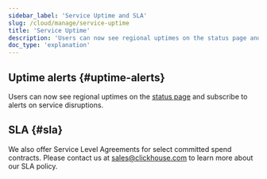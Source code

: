 ```yaml
---
sidebar_label: 'Service Uptime and SLA'
slug: /cloud/manage/service-uptime
title: 'Service Uptime'
description: 'Users can now see regional uptimes on the status page and subscribe to alerts on service disruptions.'
doc_type: 'explanation'
---
```


## Uptime alerts {#uptime-alerts}

Users can now see regional uptimes on the [status page](https://status.clickhouse.com/) and subscribe to alerts on service disruptions.

## SLA {#sla}

We also offer Service Level Agreements for select committed spend contracts. Please contact us at [sales@clickhouse.com](mailto:sales@clickhouse.com) to learn more about our SLA policy.
